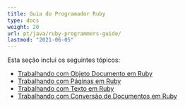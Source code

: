 ```yaml
---
title: Guia do Programador Ruby
type: docs
weight: 20
url: pt/java/ruby-programmers-guide/
lastmod: "2021-06-05"
---
```


Esta seção inclui os seguintes tópicos:

- [Trabalhando com Objeto Documento em Ruby](/pdf/java/working-with-document-object-in-ruby/)
- [Trabalhando com Páginas em Ruby](/pdf/java/working-with-pages-in-ruby/)
- [Trabalhando com Texto em Ruby](/pdf/java/working-with-text-in-ruby/)
- [Trabalhando com Conversão de Documentos em Ruby](/pdf/java/working-with-document-conversion-in-ruby/)
